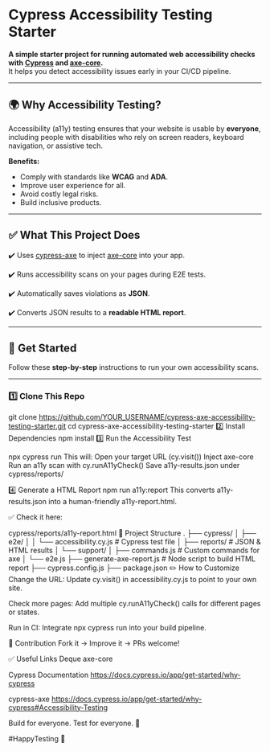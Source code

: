# Cypress Accessibility Testing Starter

**A simple starter project for running automated web accessibility checks with [Cypress](https://www.cypress.io/) and [axe-core](https://www.deque.com/axe/).**  
It helps you detect accessibility issues early in your CI/CD pipeline.

---

## 🌍 Why Accessibility Testing?

Accessibility (a11y) testing ensures that your website is usable by **everyone**, including people with disabilities who rely on screen readers, keyboard navigation, or assistive tech.

**Benefits:**
- Comply with standards like **WCAG** and **ADA**.
- Improve user experience for all.
- Avoid costly legal risks.
- Build inclusive products.

---

## ✅ What This Project Does

✔️ Uses [cypress-axe](https://www.npmjs.com/package/cypress-axe) to inject [axe-core](https://github.com/dequelabs/axe-core) into your app.

✔️ Runs accessibility scans on your pages during E2E tests.

✔️ Automatically saves violations as **JSON**.

✔️ Converts JSON results to a **readable HTML report**.

---

## 🚀 Get Started

Follow these **step-by-step** instructions to run your own accessibility scans.

---

### 1️⃣ Clone This Repo

git clone https://github.com/YOUR_USERNAME/cypress-axe-accessibility-testing-starter.git
cd cypress-axe-accessibility-testing-starter
2️⃣ Install Dependencies
npm install
3️⃣ Run the Accessibility Test

npx cypress run
This will:
Open your target URL (cy.visit())
Inject axe-core
Run an a11y scan with cy.runA11yCheck()
Save a11y-results.json under cypress/reports/

4️⃣ Generate a HTML Report
npm run a11y:report
This converts a11y-results.json into a human-friendly a11y-report.html.

✅ Check it here:

cypress/reports/a11y-report.html
📂 Project Structure
.
├── cypress/
│   ├── e2e/
│   │   └── accessibility.cy.js   # Cypress test file
│   ├── reports/                  # JSON & HTML results
│   └── support/
│       ├── commands.js           # Custom commands for axe
│       └── e2e.js
├── generate-axe-report.js        # Node script to build HTML report
├── cypress.config.js
├── package.json
✏️ How to Customize
Change the URL:
Update cy.visit() in accessibility.cy.js to point to your own site.

Check more pages:
Add multiple cy.runA11yCheck() calls for different pages or states.

Run in CI:
Integrate npx cypress run into your build pipeline.

📢 Contribution
Fork it → Improve it → PRs welcome!

✅ Useful Links
Deque axe-core

Cypress Documentation https://docs.cypress.io/app/get-started/why-cypress

cypress-axe https://docs.cypress.io/app/get-started/why-cypress#Accessibility-Testing

Build for everyone. Test for everyone. 💙

#HappyTesting 🚀
